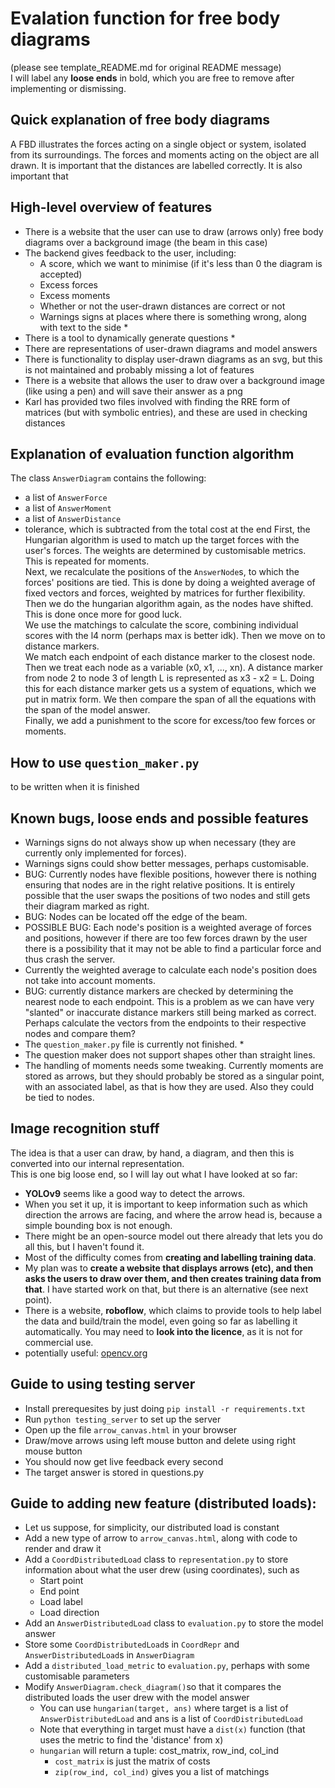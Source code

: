 # Evalation function for free body diagrams
(please see template_README.md for original README message) \
I will label any **loose ends** in bold, which you are free to remove after implementing or dismissing.

## Quick explanation of free body diagrams
A FBD illustrates the forces acting on a single object or system, isolated from its surroundings. The forces and moments acting on the object are all drawn. It is important that the distances are labelled correctly. It is also important that 

## High-level overview of features
- There is a website that the user can use to draw (arrows only) free body diagrams over a background image (the beam in this case)
- The backend gives feedback to the user, including:
   - A score, which we want to minimise (if it's less than 0 the diagram is accepted)
   - Excess forces
   - Excess moments
   - Whether or not the user-drawn distances are correct or not
   - Warnings signs at places where there is something wrong, along with text to the side *
- There is a tool to dynamically generate questions *
- There are representations of user-drawn diagrams and model answers
- There is functionality to display user-drawn diagrams as an svg, but this is not maintained and probably missing a lot of features
- There is a website that allows the user to draw over a background image (like using a pen) and will save their answer as a png
- Karl has provided two files involved with finding the RRE form of matrices (but with symbolic entries), and these are used in checking distances

## Explanation of evaluation function algorithm
The class `AnswerDiagram` contains the following:
- a list of `AnswerForce`
- a list of `AnswerMoment`
- a list of `AnswerDistance`
- tolerance, which is subtracted from the total cost at the end
First, the Hungarian algorithm is used to match up the target forces with the user's forces. The weights are determined by customisable metrics. This is repeated for moments. \
Next, we recalculate the positions of the `AnswerNode`s, to which the forces' positions are tied. This is done by doing a weighted average of fixed vectors and forces, weighted by matrices for further flexibility. Then we do the hungarian algorithm again, as the nodes have shifted. This is done once more for good luck. \
We use the matchings to calculate the score, combining individual scores with the l4 norm (perhaps max is better idk). Then we move on to distance markers. \
We match each endpoint of each distance marker to the closest node. Then we treat each node as a variable (x0, x1, ..., xn). A distance marker from node 2 to node 3 of length L is represented as x3 - x2 = L. Doing this for each distance marker gets us a system of equations, which we put in matrix form. We then compare the span of all the equations with the span of the model answer. \
Finally, we add a punishment to the score for excess/too few forces or moments.


## How to use `question_maker.py`
to be written when it is finished

## Known bugs, loose ends and possible features
- Warnings signs do not always show up when necessary (they are currently only implemented for forces).
- Warnings signs could show better messages, perhaps customisable.
- BUG: Currently nodes have flexible positions, however there is nothing ensuring that nodes are in the right relative positions. It is entirely possible that the user swaps the positions of two nodes and still gets their diagram marked as right.
- BUG: Nodes can be located off the edge of the beam.
- POSSIBLE BUG: Each node's position is a weighted average of forces and positions, however if there are too few forces drawn by the user there is a possibility that it may not be able to find a particular force and thus crash the server.
- Currently the weighted average to calculate each node's position does not take into account moments.
- BUG: currently distance markers are checked by determining the nearest node to each endpoint. This is a problem as we can have very "slanted" or inaccurate distance markers still being marked as correct. Perhaps calculate the vectors from the endpoints to their respective nodes and compare them?
- The `question_maker.py` file is currently not finished. *
- The question maker does not support shapes other than straight lines.
- The handling of moments needs some tweaking. Currently moments are stored as arrows, but they should probably be stored as a singular point, with an associated label, as that is how they are used. Also they could be tied to nodes.


## Image recognition stuff
The idea is that a user can draw, by hand, a diagram, and then this is converted into our internal representation. \
This is one big loose end, so I will lay out what I have looked at so far:
 - **YOLOv9** seems like a good way to detect the arrows.
 - When you set it up, it is important to keep information such as which direction the arrows are facing, and where the arrow head is, because a simple bounding box is not enough.
 - There might be an open-source model out there already that lets you do all this, but I haven't found it.
 - Most of the difficulty comes from **creating and labelling training data**.
 - My plan was to **create a website that displays arrows (etc), and then asks the users to draw over them, and then creates training data from that**. I have started work on that, but there is an alternative (see next point).
 - There is a website, **roboflow**, which claims to provide tools to help label the data and build/train the model, even going so far as labelling it automatically. You may need to **look into the licence**, as it is not for commercial use.
 - potentially useful: [opencv.org](https://opencv.org/)

## Guide to using testing server
- Install prerequesites by just doing `pip install -r requirements.txt`
- Run `python testing_server` to set up the server
- Open up the file `arrow_canvas.html` in your browser
- Draw/move arrows using left mouse button and delete using right mouse button
- You should now get live feedback every second
- The target answer is stored in questions.py

## Guide to adding new feature (distributed loads):
- Let us suppose, for simplicity, our distributed load is constant
- Add a new type of arrow to `arrow_canvas.html`, along with code to render and draw it
- Add a `CoordDistributedLoad` class to `representation.py` to store information about what the user drew (using coordinates), such as
   - Start point
   - End point
   - Load label
   - Load direction
- Add an `AnswerDistributedLoad` class to `evaluation.py` to store the model answer
- Store some `CoordDistributedLoad`s in `CoordRepr` and  `AnswerDistributedLoad`s in `AnswerDiagram`
- Add a `distributed_load_metric` to `evaluation.py`, perhaps with some customisable parameters
- Modify `AnswerDiagram.check_diagram()`so that it compares the distributed loads the user drew with the model answer
   - You can use `hungarian(target, ans)` where target is a list of `AnswerDistributedLoad` and ans is a list of `CoordDistributedLoad`
   - Note that everything in target must have a `dist(x)` function (that uses the metric to find the 'distance' from x)
   - `hungarian` will return a tuple: cost_matrix, row_ind, col_ind
      - `cost_matrix` is just the matrix of costs
      - `zip(row_ind, col_ind)` gives you a list of matchings
